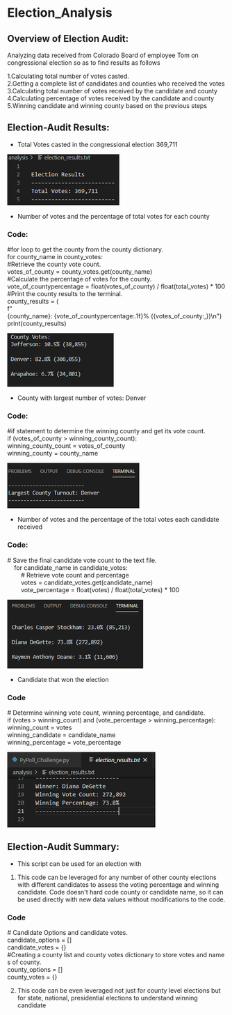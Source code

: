 # Election_Analysis
## Overview of Election Audit:

Analyzing data received from Colorado Board of employee Tom on congressional election so as to find results as follows

1.Calculating total number of votes casted.  
2.Getting a complete list of candidates and counties who received the votes  
3.Calculating total number of votes received by the candidate and county   
4.Calculating percentage of votes received by the candidate and county   
5.Winning candidate and winning county based on the previous steps  

## Election-Audit Results:

- Total Votes casted in the congressional election 369,711

 ![TV](https://github.com/maddalisushmitha/Election_Analysis/blob/main/Images%20for%20readme/Total_Votes.png)

- Number of votes and the percentage of total votes for each county

### Code:

  #for loop to get the county from the county dictionary.  
  for county_name in county_votes:  
  #Retrieve the county vote count.  
  votes_of_county = county_votes.get(county_name)  
  #Calculate the percentage of votes for the county.  
  vote_of_countypercentage = float(votes_of_county) / float(total_votes) * 100  
   #Print the county results to the terminal.  
  county_results = (  
      f"{county_name}: {vote_of_countypercentage:.1f}% ({votes_of_county:,})\n")  
  print(county_results)  
 
 ![NV](https://github.com/maddalisushmitha/Election_Analysis/blob/main/Images%20for%20readme/County_Votes_and_Percentages.png)
 
- County with largest number of votes: Denver

### Code:

   #if statement to determine the winning county and get its vote count.  
   if (votes_of_county > winning_county_count):   
       winning_county_count = votes_of_county  
       winning_county = county_name  
            
![L](https://github.com/maddalisushmitha/Election_Analysis/blob/main/Images%20for%20readme/Largest_County_Votes.png)

- Number of votes and the percentage of the total votes each candidate received

### Code:

   # Save the final candidate vote count to the text file.  
    for candidate_name in candidate_votes:  
        # Retrieve vote count and percentage  
        votes = candidate_votes.get(candidate_name)  
        vote_percentage = float(votes) / float(total_votes) * 100  
        
![C](https://github.com/maddalisushmitha/Election_Analysis/blob/main/Images%20for%20readme/Candidate_Votes.png)

- Candidate that won the election

### Code

   # Determine winning vote count, winning percentage, and candidate.  
   if (votes > winning_count) and (vote_percentage > winning_percentage):  
       winning_count = votes  
       winning_candidate = candidate_name  
       winning_percentage = vote_percentage  
            
![W](https://github.com/maddalisushmitha/Election_Analysis/blob/main/Images%20for%20readme/Winning_candidate.png)

## Election-Audit Summary:
- This script can be used for an election with
1.  This code can be leveraged for any number of other county elections with different candidates to assess the voting percentage and winning candidate. Code doesn't hard code county or candidate name, so it can be used directly with new data values without modifications to the code.

### Code
# Candidate Options and candidate votes.  
candidate_options = []  
candidate_votes = {}  
#Creating a county list and county votes dictionary to store votes and names of county.  
county_options = []  
county_votes = {}  

2. This code can be even leveraged not just for county level elections but for state, national, presidential elections to understand winning candidate









